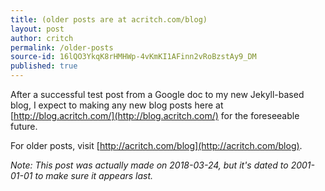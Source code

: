 ```yaml
---
title: (older posts are at acritch.com/blog)
layout: post
author: critch
permalink: /older-posts
source-id: 16lQO3YkqK8rHMHWp-4vKmKI1AFinn2vRoBzstAy9_DM
published: true
---
```

After a successful test post from a Google doc to my new Jekyll-based blog, I expect to making any new blog posts here at [http://blog.acritch.com/](http://blog.acritch.com/) for the foreseeable future.

For older posts, visit [http://acritch.com/blog](http://acritch.com/blog).

*Note: This post was actually made on 2018-03-24, but it's dated to 2001-01-01 to make sure it appears last.*

